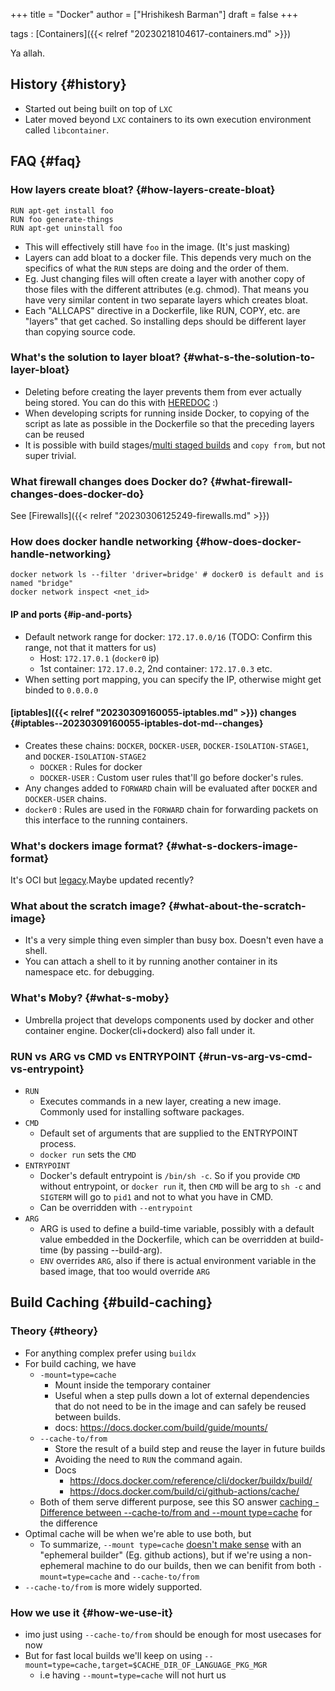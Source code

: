 +++
title = "Docker"
author = ["Hrishikesh Barman"]
draft = false
+++

tags
: [Containers]({{< relref "20230218104617-containers.md" >}})

Ya allah.


## History {#history}

-   Started out being built on top of `LXC`
-   Later moved beyond `LXC` containers to its own execution environment called `libcontainer`.


## FAQ {#faq}


### How layers create bloat? {#how-layers-create-bloat}

```text
RUN apt-get install foo
RUN foo generate-things
RUN apt-get uninstall foo
```

-   This will effectively still have `foo` in the image. (It's just masking)
-   Layers can add bloat to a docker file. This depends very much on the specifics of what the `RUN` steps are doing and the order of them.
-   Eg. Just changing files will often create a layer with another copy of those files with the different attributes (e.g. chmod). That means you have very similar content in two separate layers which creates bloat.
-   Each "ALLCAPS" directive in a Dockerfile, like RUN, COPY, etc. are "layers" that get cached. So installing deps should be different layer than copying source code.


### What's the solution to layer bloat? {#what-s-the-solution-to-layer-bloat}

-   Deleting before creating the layer prevents them from ever actually being stored. You can do this with [HEREDOC](https://www.docker.com/blog/introduction-to-heredocs-in-dockerfiles/) :)
-   When developing scripts for running inside Docker, to copying of the script as late as possible in the Dockerfile so that the preceding layers can be reused
-   It is possible with build stages/[multi staged builds](https://docs.docker.com/build/building/multi-stage/) and `copy from`, but not super trivial.


### What firewall changes does Docker do? {#what-firewall-changes-does-docker-do}

See [Firewalls]({{< relref "20230306125249-firewalls.md" >}})


### How does docker handle networking {#how-does-docker-handle-networking}

```shell
docker network ls --filter 'driver=bridge' # docker0 is default and is named "bridge"
docker network inspect <net_id>
```


#### IP and ports {#ip-and-ports}

-   Default network range for docker: `172.17.0.0/16` (TODO: Confirm this range, not that it matters for us)
    -   Host: `172.17.0.1` (`docker0` ip)
    -   1st container: `172.17.0.2`, 2nd container: `172.17.0.3` etc.
-   When setting port mapping, you can specify the IP, otherwise might get binded to `0.0.0.0`


#### [iptables]({{< relref "20230309160055-iptables.md" >}}) changes {#iptables--20230309160055-iptables-dot-md--changes}

-   Creates these chains: `DOCKER`, `DOCKER-USER`, `DOCKER-ISOLATION-STAGE1`, and `DOCKER-ISOLATION-STAGE2`
    -   `DOCKER` : Rules for docker
    -   `DOCKER-USER` : Custom user rules that'll go before docker's rules.
-   Any changes added to `FORWARD` chain will be evaluated after `DOCKER` and `DOCKER-USER` chains.
-   `docker0` : Rules are used in the `FORWARD` chain for forwarding packets on this interface to the running containers.


### What's dockers image format? {#what-s-dockers-image-format}

It's OCI but [legacy](https://github.com/moby/moby/issues/25779).Maybe updated recently?


### What about the scratch image? {#what-about-the-scratch-image}

-   It's a very simple thing even simpler than busy box. Doesn't even have a shell.
-   You can attach a shell to it by running another container in its namespace etc. for debugging.


### What's Moby? {#what-s-moby}

-   Umbrella project that develops components used by docker and other container engine. Docker(cli+dockerd) also fall under it.


### RUN vs ARG vs CMD vs ENTRYPOINT {#run-vs-arg-vs-cmd-vs-entrypoint}

-   `RUN`
    -   Executes commands in a new layer, creating a new image. Commonly used for installing software packages.
-   `CMD`
    -   Default set of arguments that are supplied to the ENTRYPOINT process.
    -   `docker run` sets the `CMD`
-   `ENTRYPOINT`
    -   Docker's default entrypoint is `/bin/sh -c`. So if you provide `CMD` without entrypoint, or `docker run` it, then `CMD` will be arg to `sh -c` and `SIGTERM` will go to `pid1` and not to what you have in CMD.
    -   Can be overridden with `--entrypoint`
-   `ARG`
    -   ARG is used to define a build-time variable, possibly with a default value embedded in the Dockerfile, which can be overridden at build-time (by passing --build-arg).
    -   `ENV` overrides `ARG`, also if there is actual environment variable in the based image, that too would override `ARG`


## Build Caching {#build-caching}


### Theory {#theory}

-   For anything complex prefer using `buildx`
-   For build caching, we have
    -   `-mount=type=cache`
        -   Mount inside the temporary container
        -   Useful when a step pulls down a lot of external dependencies that do not need to be in the image and can safely be reused between builds.
        -   docs: <https://docs.docker.com/build/guide/mounts/>
    -   `--cache-to/from`
        -   Store the result of a build step and reuse the layer in future builds
        -   Avoiding the need to `RUN` the command again.
        -   Docs
            -   <https://docs.docker.com/reference/cli/docker/buildx/build/>
            -   <https://docs.docker.com/build/ci/github-actions/cache/>
    -   Both of them serve different purpose, see this SO answer [caching - Difference between --cache-to/from and --mount type=cache](https://stackoverflow.com/questions/76351391/difference-between-cache-to-from-and-mount-type-cache-in-docker-buildx-build/76351422#76351422) for the difference
-   Optimal cache will be when we're able to use both, but
    -   To summarize, `--mount type=cache` [doesn't make sense](https://github.com/moby/buildkit/issues/1512) with an "ephemeral builder" (Eg. github actions), but if we're using a non-ephemeral machine to do our builds, then we can benifit from both `-mount=type=cache` and `--cache-to/from`
-   `--cache-to/from` is more widely supported.


### How we use it {#how-we-use-it}

-   imo just using `--cache-to/from` should be enough for most usecases for now
-   But for fast local builds we'll keep on using `--mount=type=cache,target=$CACHE_DIR_OF_LANGUAGE_PKG_MGR`
    -   i.e having `--mount=type=cache` will not hurt us
